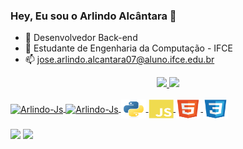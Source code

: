### Hey, Eu sou o Arlindo Alcântara 👋


- 🔭 Desenvolvedor Back-end
- 🌱 Estudante de Engenharia da Computação - IFCE
- 📫 jose.arlindo.alcantara07@aluno.ifce.edu.br

<div align="center">
  <a href="https://github.com/arlindo10">
  <img height="180em" src="https://github-readme-stats.vercel.app/api?username=arlindo10&show_icons=true&theme=dark&include_all_commits=true&count_private=true"/>
  <img height="180em" src="https://github-readme-stats.vercel.app/api/top-langs/?username=arlindo10&layout=compact&langs_count=7&theme=dark"/>
</div>
  
  <div style="display: inline_block"><br>
    
  <img align="center" alt="Arlindo-Js" height="30" width="40" src="https://cdn.jsdelivr.net/gh/devicons/devicon/icons/c/c-original.svg" />
  <img align="center" alt="Arlindo-Js" height="30" width="40" src="https://cdn.jsdelivr.net/gh/devicons/devicon/icons/java/java-original.svg" />
  <img align="center" alt="Arlindo-Python" height="30" width="40" src="https://raw.githubusercontent.com/devicons/devicon/master/icons/python/python-original.svg">
  <img align="center" alt="Arlindo-Js" height="30" width="40" src="https://raw.githubusercontent.com/devicons/devicon/master/icons/javascript/javascript-plain.svg">
  <img align="center" alt="Arlindo-HTML" height="30" width="40" src="https://raw.githubusercontent.com/devicons/devicon/master/icons/html5/html5-original.svg">
  <img align="center" alt="Arlindo-CSS" height="30" width="40" src="https://raw.githubusercontent.com/devicons/devicon/master/icons/css3/css3-original.svg">
  

</div>
  
  <div> 
    <br>
  <a href="https://www.instagram.com/arlindo_alcantara/" target="_blank"><img src="https://img.shields.io/badge/-Instagram-%23E4405F?style=for-the-badge&logo=instagram&logoColor=white" target="_blank"></a>
  <a href="https://www.linkedin.com/in/arlindo-alc%C3%A2ntara-21165917b/" target="_blank"><img src="https://img.shields.io/badge/-LinkedIn-%230077B5?style=for-the-badge&logo=linkedin&logoColor=white" target="_blank"></a> 
 
  
 
</div>
